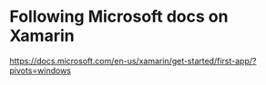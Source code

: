 # Following Microsoft docs on Xamarin
https://docs.microsoft.com/en-us/xamarin/get-started/first-app/?pivots=windows